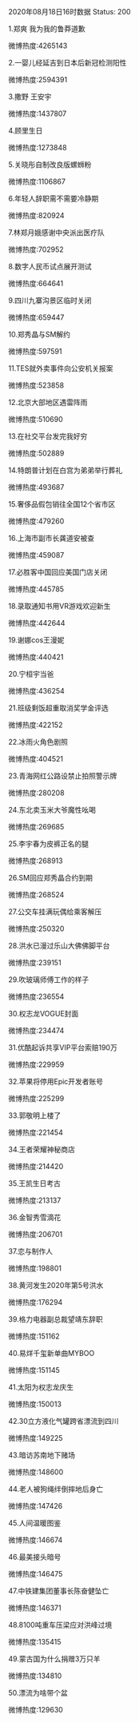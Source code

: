 2020年08月18日16时数据
Status: 200

1.郑爽 我为我的鲁莽道歉

微博热度:4265143

2.一婴儿经延吉到日本后新冠检测阳性

微博热度:2594391

3.撒野 王安宇

微博热度:1437807

4.顾里生日

微博热度:1273848

5.关晓彤自制改良版螺蛳粉

微博热度:1106867

6.年轻人辞职需不需要冷静期

微博热度:820924

7.林郑月娥感谢中央派出医疗队

微博热度:702952

8.数字人民币试点展开测试

微博热度:664641

9.四川九寨沟景区临时关闭

微博热度:659447

10.郑秀晶与SM解约

微博热度:597591

11.TES就外卖事件向公安机关报案

微博热度:523858

12.北京大部地区遇雷阵雨

微博热度:510690

13.在社交平台发完我好穷

微博热度:502889

14.特朗普计划在白宫为弟弟举行葬礼

微博热度:493687

15.奢侈品假包销往全国12个省市区

微博热度:479260

16.上海市副市长龚道安被查

微博热度:459087

17.必胜客中国回应美国门店关闭

微博热度:445785

18.录取通知书用VR游戏欢迎新生

微博热度:442644

19.谢娜cos王漫妮

微博热度:440421

20.宁桓宇当爸

微博热度:436254

21.班级剩饭超重取消奖学金评选

微博热度:422152

22.冰雨火角色剧照

微博热度:404521

23.青海网红公路设禁止拍照警示牌

微博热度:280208

24.东北卖玉米大爷魔性吆喝

微博热度:269685

25.李宇春为皮裤正名的腿

微博热度:268913

26.SM回应郑秀晶合约到期

微博热度:268524

27.公交车挂满玩偶给乘客解压

微博热度:250320

28.洪水已漫过乐山大佛佛脚平台

微博热度:239151

29.吹玻璃师傅工作的样子

微博热度:236554

30.权志龙VOGUE封面

微博热度:234474

31.优酷起诉共享VIP平台索赔190万

微博热度:229959

32.苹果将停用Epic开发者账号

微博热度:225299

33.郭敬明上楼了

微博热度:221454

34.王者荣耀神秘商店

微博热度:214420

35.王凯生日考古

微博热度:213137

36.金智秀雪滴花

微博热度:206701

37.恋与制作人

微博热度:198801

38.黄河发生2020年第5号洪水

微博热度:176294

39.格力电器副总裁望靖东辞职

微博热度:151162

40.易烊千玺新单曲MYBOO

微博热度:151145

41.太阳为权志龙庆生

微博热度:150013

42.30立方液化气罐跨省漂流到四川

微博热度:149225

43.暗访苏南地下赌场

微博热度:148600

44.老人被狗绳绊倒摔地后身亡

微博热度:147426

45.人间温暖图鉴

微博热度:146674

46.最美接头暗号

微博热度:146475

47.中铁建集团董事长陈奋健坠亡

微博热度:146371

48.8100吨重车压梁应对洪峰过境

微博热度:135415

49.蒙古国为什么捐赠3万只羊

微博热度:134810

50.漂流为啥带个盆

微博热度:129630

